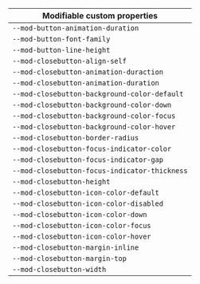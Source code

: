 | Modifiable custom properties                  |
| --------------------------------------------- |
| `--mod-button-animation-duration`             |
| `--mod-button-font-family`                    |
| `--mod-button-line-height`                    |
| `--mod-closebutton-align-self`                |
| `--mod-closebutton-animation-duraction`       |
| `--mod-closebutton-animation-duration`        |
| `--mod-closebutton-background-color-default`  |
| `--mod-closebutton-background-color-down`     |
| `--mod-closebutton-background-color-focus`    |
| `--mod-closebutton-background-color-hover`    |
| `--mod-closebutton-border-radius`             |
| `--mod-closebutton-focus-indicator-color`     |
| `--mod-closebutton-focus-indicator-gap`       |
| `--mod-closebutton-focus-indicator-thickness` |
| `--mod-closebutton-height`                    |
| `--mod-closebutton-icon-color-default`        |
| `--mod-closebutton-icon-color-disabled`       |
| `--mod-closebutton-icon-color-down`           |
| `--mod-closebutton-icon-color-focus`          |
| `--mod-closebutton-icon-color-hover`          |
| `--mod-closebutton-margin-inline`             |
| `--mod-closebutton-margin-top`                |
| `--mod-closebutton-width`                     |
